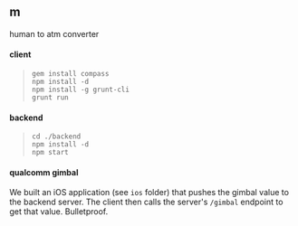 ## m

human to atm converter

#### client

> `gem install compass`      <br>
  `npm install -d`           <br>
  `npm install -g grunt-cli` <br>
  `grunt run`

#### backend

> `cd ./backend`    <br>
  `npm install -d`  <br>
  `npm start`


#### qualcomm gimbal

We built an iOS application (see `ios` folder) that pushes the gimbal value
to the backend server. The client then calls the server's `/gimbal` endpoint
to get that value. Bulletproof.
